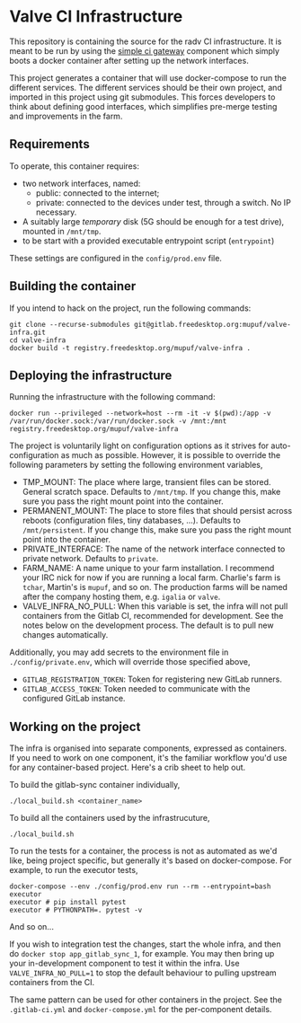 # Valve CI Infrastructure

This repository is containing the source for the radv CI infrastructure. It is
meant to be run by using the [simple ci gateway]() component which simply
boots a docker container after setting up the network interfaces.

This project generates a container that will use docker-compose to run the
different services. The different services should be their own project, and
imported in this project using git submodules. This forces developers to think
about defining good interfaces, which simplifies pre-merge testing and
improvements in the farm.

## Requirements

To operate, this container requires:

 * two network interfaces, named:
   * public: connected to the internet;
   * private: connected to the devices under test, through a switch. No IP necessary.
 * A suitably large *temporary* disk (5G should be enough for a test
     drive), mounted in `/mnt/tmp`.
 * to be start with a provided executable entrypoint script (`entrypoint`)

These settings are configured in the `config/prod.env` file.

## Building the container

If you intend to hack on the project, run the following commands:

    git clone --recurse-submodules git@gitlab.freedesktop.org:mupuf/valve-infra.git
    cd valve-infra
    docker build -t registry.freedesktop.org/mupuf/valve-infra .

## Deploying the infrastructure

Running the infrastructure with the following command:

    docker run --privileged --network=host --rm -it -v $(pwd):/app -v /var/run/docker.sock:/var/run/docker.sock -v /mnt:/mnt registry.freedesktop.org/mupuf/valve-infra

The project is voluntarily light on configuration options as it
strives for auto-configuration as much as possible. However, it is
possible to override the following parameters by setting the following
environment variables,

* TMP_MOUNT: The place where large, transient files can be
  stored. General scratch space. Defaults to `/mnt/tmp`. If you change
  this, make sure you pass the right mount point into the container.
* PERMANENT_MOUNT: The place to store files that should persist across reboots
  (configuration files, tiny databases, ...). Defaults to `/mnt/persistent`.
  If you change this, make sure you pass the right mount point into the container.
* PRIVATE_INTERFACE: The name of the network interface connected to private
  network. Defaults to `private`.
* FARM_NAME: A name unique to your farm installation. I recommend your IRC nick for now if you are running a local farm. Charlie's farm is `tchar`, Martin's is `mupuf`, and so on. The production farms will be named after the company hosting them, e.g. `igalia` or `valve`.
* VALVE_INFRA_NO_PULL: When this variable is set, the infra will not pull containers from the Gitlab CI, recommended for development. See the notes below on the development process. The default is to pull new changes automatically.

Additionally, you may add secrets to the environment file in `./config/private.env`, which will override those specified above,

* `GITLAB_REGISTRATION_TOKEN`: Token for registering new GitLab runners.
* `GITLAB_ACCESS_TOKEN`: Token needed to communicate with the configured GitLab instance.

## Working on the project

The infra is organised into separate components, expressed as containers. If you need to work on one component, it's the familiar workflow you'd use for any container-based project. Here's a crib sheet to help out.

To build the gitlab-sync container individually,

    ./local_build.sh <container_name>

To build all the containers used by the infrastrucuture,

    ./local_build.sh

To run the tests for a container, the process is not as automated as
we'd like, being project specific, but generally it's based on
docker-compose. For example, to run the executor tests,
	

    docker-compose --env ./config/prod.env run --rm --entrypoint=bash executor
    executor # pip install pytest
    executor # PYTHONPATH=. pytest -v

And so on...

If you wish to integration test the changes, start the whole infra, and then do `docker stop app_gitlab_sync_1`, for example. You may then bring up your in-development component to test it within the infra. Use `VALVE_INFRA_NO_PULL=1` to stop the default behaviour to pulling upstream containers from the CI.

The same pattern can be used for other containers in the project. See the `.gitlab-ci.yml` and `docker-compose.yml` for the per-component details.
